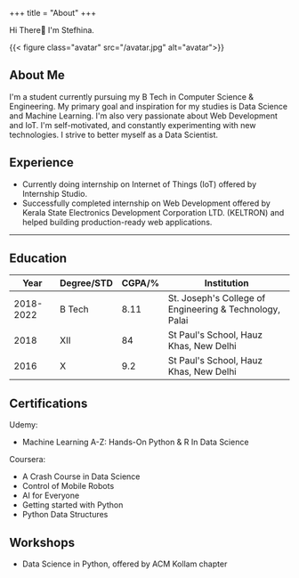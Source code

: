 +++
title = "About"
+++

Hi There👋 I'm Stefhina.


{{< figure class="avatar" src="/avatar.jpg" alt="avatar">}}


## About Me

I'm a student currently pursuing my B Tech in Computer Science & Engineering.
My primary goal and inspiration for my studies is Data Science and Machine Learning.
I'm also very passionate about Web Development and IoT.
I'm self-motivated, and constantly experimenting with new technologies.
I strive to better myself as a Data Scientist.

## Experience

* Currently doing internship on Internet of Things (IoT) offered by Internship Studio.
* Successfully completed internship on Web Development offered by Kerala State Electronics Development Corporation LTD. (KELTRON)
and helped building production-ready web applications.

---

## Education

Year      | Degree/STD | CGPA/% | Institution
----------|------------|--------|--------------------------------------------------------
2018-2022 | B Tech     | 8.11   | St. Joseph's College of Engineering & Technology, Palai
2018      | XII        | 84     | St Paul's School, Hauz Khas, New Delhi
2016      | X          | 9.2    | St Paul's School, Hauz Khas, New Delhi

## Certifications

Udemy:
* Machine Learning A-Z: Hands-On Python & R In Data Science

Coursera:
* A Crash Course in Data Science
* Control of Mobile Robots
* AI for Everyone
* Getting started with Python
* Python Data Structures

## Workshops

* Data Science in Python, offered by ACM Kollam chapter
